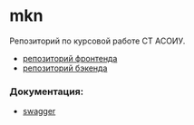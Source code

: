 # mkn
Репозиторий по курсовой работе СТ АСОИУ.
 - [репозиторий фронтенда](https://github.com/pvrtss/mkn-frontend)
 - [репозиторий бэкенда](https://github.com/vvjke314/mkn-backend)
 
 ### Документация:
- [swagger](https://github.com/vvjke314/mkn/tree/main/docs/swagger.json)